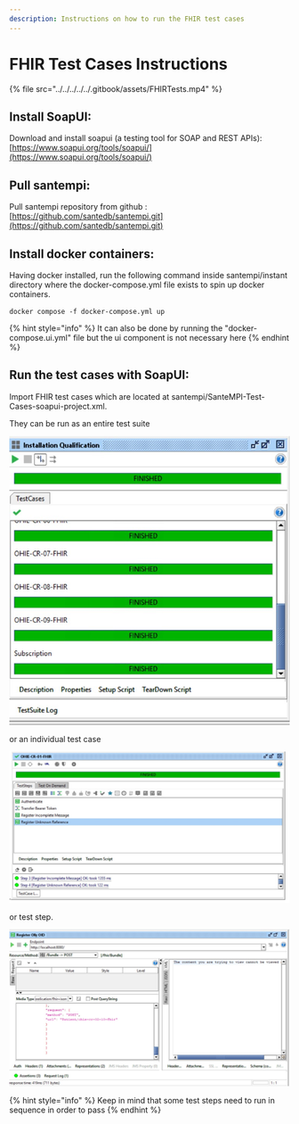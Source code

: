 ```yaml
---
description: Instructions on how to run the FHIR test cases
---
```


# FHIR Test Cases Instructions

{% file src="../../../../../.gitbook/assets/FHIRTests.mp4" %}

## Install SoapUI:

Download and install soapui (a testing tool for SOAP and REST APIs): [https://www.soapui.org/tools/soapui/](https://www.soapui.org/tools/soapui/)

## Pull santempi:

Pull santempi repository from github : [https://github.com/santedb/santempi.git](https://github.com/santedb/santempi.git)

## Install docker containers:

Having docker installed, run the following command inside santempi/instant directory where the docker-compose.yml file exists to spin up docker containers.

```
docker compose -f docker-compose.yml up
```

{% hint style="info" %}
It can also be done by running the "docker-compose.ui.yml"  file but the ui component is not necessary here
{% endhint %}

## Run the test cases with SoapUI:

Import FHIR test cases which are located at santempi/SanteMPI-Test-Cases-soapui-project.xml.

They can be run as an entire test suite

![](../../../../../.gitbook/assets/EntireTestSuite.jpg)

&#x20;or an individual test case

![](../../../../../.gitbook/assets/TestCase.jpg)

&#x20;or test step.

![](../../../../../.gitbook/assets/TestStep.jpg)

{% hint style="info" %}
Keep in mind that some test steps need to run in sequence in order to pass
{% endhint %}

